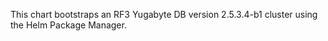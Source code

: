 This chart bootstraps an RF3 Yugabyte DB version 2.5.3.4-b1 cluster using the Helm Package Manager.
